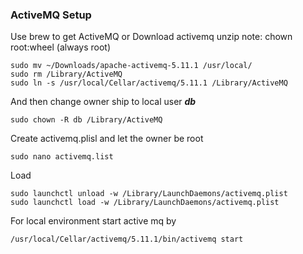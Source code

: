 ### ActiveMQ Setup

Use brew to get ActiveMQ or Download activemq
unzip
note: chown root:wheel (always root)


	sudo mv ~/Downloads/apache-activemq-5.11.1 /usr/local/
	sudo rm /Library/ActiveMQ
	sudo ln -s /usr/local/Cellar/activemq/5.11.1 /Library/ActiveMQ
	
And then change owner ship to local user ***db***

	sudo chown -R db /Library/ActiveMQ
	
Create activemq.plisl and let the owner be root
	
	sudo nano activemq.list

Load 	

	sudo launchctl unload -w /Library/LaunchDaemons/activemq.plist
	sudo launchctl load -w /Library/LaunchDaemons/activemq.plist

For local environment start active mq by

	/usr/local/Cellar/activemq/5.11.1/bin/activemq start
